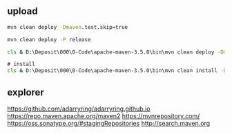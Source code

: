 ## upload
```cmd
mvn clean deploy -Dmaven.test.skip=true

mvn clean deploy -P release

cls & D:\Deposit\000\0-Code\apache-maven-3.5.0\bin\mvn clean deploy -Dmaven.test.skip=true -P release

# install
cls & D:\Deposit\000\0-Code\apache-maven-3.5.0\bin\mvn clean install -Dmaven.test.skip=true -P release
```

## explorer
https://github.com/adarryring/adarryring.github.io
https://repo.maven.apache.org/maven2
https://mvnrepository.com/
https://oss.sonatype.org/#stagingRepositories
http://search.maven.org
